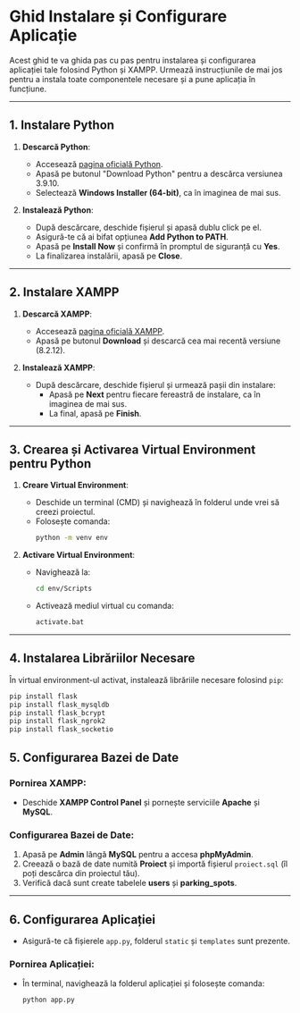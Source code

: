 # Ghid Instalare și Configurare Aplicație

Acest ghid te va ghida pas cu pas pentru instalarea și configurarea aplicației tale folosind Python și XAMPP. Urmează instrucțiunile de mai jos pentru a instala toate componentele necesare și a pune aplicația în funcțiune.

---


## 1. Instalare Python

1. **Descarcă Python**:
   - Accesează [pagina oficială Python](https://www.python.org/downloads/).
   - Apasă pe butonul "Download Python" pentru a descărca versiunea 3.9.10.
   - Selectează **Windows Installer (64-bit)**, ca în imaginea de mai sus.

2. **Instalează Python**:
   - După descărcare, deschide fișierul și apasă dublu click pe el.
   - Asigură-te că ai bifat opțiunea **Add Python to PATH**.
   - Apasă pe **Install Now** și confirmă în promptul de siguranță cu **Yes**.
   - La finalizarea instalării, apasă pe **Close**.


---

## 2. Instalare XAMPP

1. **Descarcă XAMPP**:
   - Accesează [pagina oficială XAMPP](https://www.apachefriends.org/ro/download.html).
   - Apasă pe butonul **Download** și descarcă cea mai recentă versiune (8.2.12).

2. **Instalează XAMPP**:
   - După descărcare, deschide fișierul și urmează pașii din instalare:
     - Apasă pe **Next** pentru fiecare fereastră de instalare, ca în imaginea de mai sus.
     - La final, apasă pe **Finish**.


---

## 3. Crearea și Activarea Virtual Environment pentru Python

1. **Creare Virtual Environment**:
   - Deschide un terminal (CMD) și navighează în folderul unde vrei să creezi proiectul.
   - Folosește comanda:
     ```bash
     python -m venv env
     ```

2. **Activare Virtual Environment**:
   - Navighează la:
     ```bash
     cd env/Scripts
     ```
   - Activează mediul virtual cu comanda:
     ```bash
     activate.bat
     ```

---

## 4. Instalarea Librăriilor Necesare

În virtual environment-ul activat, instalează librăriile necesare folosind `pip`:

```bash
pip install flask
pip install flask_mysqldb
pip install flask_bcrypt
pip install flask_ngrok2
pip install flask_socketio
```

## 5. Configurarea Bazei de Date

### Pornirea XAMPP:
- Deschide **XAMPP Control Panel** și pornește serviciile **Apache** și **MySQL**.

### Configurarea Bazei de Date:
1. Apasă pe **Admin** lângă **MySQL** pentru a accesa **phpMyAdmin**.
2. Creează o bază de date numită **Proiect** și importă fișierul `proiect.sql` (îl poți descărca din proiectul tău).
3. Verifică dacă sunt create tabelele **users** și **parking_spots**.

---

## 6. Configurarea Aplicației

- Asigură-te că fișierele `app.py`, folderul `static` și `templates` sunt prezente.

### Pornirea Aplicației:
- În terminal, navighează la folderul aplicației și folosește comanda:
  ```bash
  python app.py

